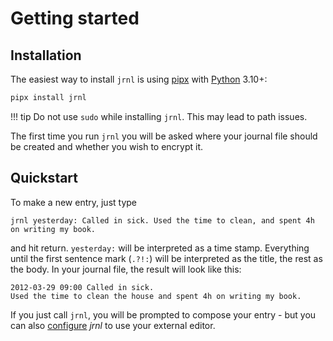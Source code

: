 <!--
Copyright © 2012-2023 jrnl contributors
License: https://www.gnu.org/licenses/gpl-3.0.html
-->

# Getting started

## Installation

The easiest way to install `jrnl` is using
[pipx](https://pipx.pypa.io/stable/installation/)
with [Python](https://www.python.org/) 3.10+:

``` sh
pipx install jrnl
```

!!! tip
     Do not use `sudo` while installing `jrnl`. This may lead to path issues.

The first time you run `jrnl` you will be asked where your journal file
should be created and whether you wish to encrypt it.

## Quickstart

To make a new entry, just type

``` text
jrnl yesterday: Called in sick. Used the time to clean, and spent 4h on writing my book.
```

and hit return. `yesterday:` will be interpreted as a time stamp.
Everything until the first sentence mark (`.?!:`) will be interpreted as
the title, the rest as the body. In your journal file, the result will
look like this:

``` output
2012-03-29 09:00 Called in sick.
Used the time to clean the house and spent 4h on writing my book.
```

If you just call `jrnl`, you will be prompted to compose your entry -
but you can also [configure](advanced.md) *jrnl* to use your external editor.
